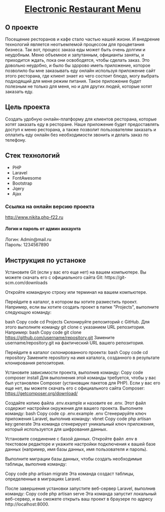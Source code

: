 <h1 align="center"><a href="http://www.nikita.php-f22.ru" target="_blank">Electronic Restaurant Menu</a></h1>

<h2>О проекте</h2>
    <p>Посещение ресторанов и кафе стало частью нашей жизни. И внедрение технологий является неотъемлемой процессом для процветания бизнеса. Так вот, процесс заказа еды может быть очень долгим и неудобным. Меню объемное и запутанным, официанты заняты, и приходится ждать, пока они освободятся, чтобы сделать заказ. Это довольно неудобно, и было бы здорово иметь приложение, которое позволило бы мне заказывать еду онлайн используя приложение  сайт этого ресторана, где клиент знает из чего состоит блюдо, могу выбрать подходящий для меня режим питания.
Такое приложение будет полезным не только для меня, но и для других людей, которые хотят заказать еду. </p>

<h2>Цель проекта</h2>
    <p>Создать удобную онлайн-платформу для клиентов ресторана, которые хотят заказать еду в ресторане. Наше приложение будет предоставлять доступ к меню ресторана, а также позволит пользователям заказать и оплатить еду онлайн без необходимости звонить и делать заказ по телефону.</p>
    
<h2>Стек технологий</h2>  
    <ul>
        <li>PHP</li>
        <li>Laravel</li>
        <li>FontAwesome</li>
        <li>Bootstrap</li>
        <li>Jqery</li>
        <li>Ajax</li>
    </ul>  
    
<h3>Ссылка на онлайн версию проекта</h3>
   <a href="http://www.nikita.php-f22.ru" target="_blank">http://www.nikita.php-f22.ru</a> 
   
   <h4>Логин и пароль от админ аккаунта</h4>
   <p>Логин: Admin@mail.ru<br>
   Пароль: 1234567890</p>
   
<h2>Инструкция по устаноке</h2>
Установите Git (если у вас его еще нет) на вашем компьютере. Вы можете скачать его с официального сайта Git: https://git-scm.com/downloads

Откройте командную строку или терминал на вашем компьютере.

Перейдите в каталог, в котором вы хотите разместить проект. Например, если вы хотите создать проект в папке "Projects", выполните следующую команду:

bash
Copy code
cd Projects
Склонируйте репозиторий с GitHub. Для этого выполните команду git clone с указанием URL репозитория. Например:
bash
Copy code
git clone https://github.com/username/repository.git
Замените username/repository.git на фактический URL вашего репозитория.

Перейдите в каталог склонированного проекта:
bash
Copy code
cd repository
Замените repository на имя каталога, созданного в результате клонирования репозитория.

Установите зависимости проекта, выполнив команду:
Copy code
composer install
Для выполнения этой команды требуется, чтобы у вас был установлен Composer (установщик пакетов для PHP). Если у вас его еще нет, вы можете скачать его с официального сайта Composer: https://getcomposer.org/download/

Создайте копию файла .env.example и назовите ее .env. Этот файл содержит настройки окружения для вашего проекта. Выполните команду:
bash
Copy code
cp .env.example .env
Сгенерируйте ключ приложения Laravel, выполнив команду:
vbnet
Copy code
php artisan key:generate
Эта команда сгенерирует уникальный ключ приложения, который используется для шифрования данных.

Установите соединение с базой данных. Откройте файл .env в текстовом редакторе и укажите настройки подключения к вашей базе данных (например, имя базы данных, имя пользователя и пароль).

Выполните миграции базы данных, чтобы создать необходимые таблицы, выполнив команду:

Copy code
php artisan migrate
Эта команда создаст таблицы, определенные в миграциях Laravel.

После завершения установки запустите веб-сервер Laravel, выполнив команду:
Copy code
php artisan serve
Эта команда запустит локальный веб-сервер, и вы сможете открыть ваш проект в браузере по адресу http://localhost:8000.

